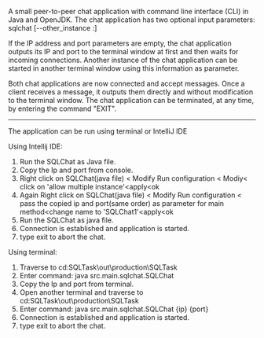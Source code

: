 A small peer-to-peer chat application with command line interface (CLI) in Java and OpenJDK. The chat application has two optional input parameters:
sqlchat [--other_instance <IP>:<Port>]

If the IP address and port parameters are empty, the chat application outputs its IP and port to the terminal window at first and then waits for incoming connections. Another instance of the chat application can be started in another terminal window using this information as parameter.

Both chat applications are now connected and accept messages. Once a client receives a message, it outputs them directly and without modification to the terminal window. The chat application can be terminated, at any time, by entering the command "EXIT".


****************************************************************************************************************
The application can be run using terminal or IntelliJ IDE

Using Intellij IDE:
1) Run the SQLChat as Java file.
2) Copy the Ip and port from console.
3) Right click on SQLChat(java file) < Modify Run configuration < Modiy< click on 'allow multiple instance'<apply<ok
4) Again  Right click on SQLChat(java file) < Modify Run configuration < pass the copied ip and port(same order) as parameter for main method<change name to 'SQLChat1'<apply<ok
5) Run the SQLChat as java file.
6) Connection is established and application is started.
7) type exit to abort the chat.

Using terminal:
1) Traverse to cd:SQLTask\out\production\SQLTask
2) Enter command: java src.main.sqlchat.SQLChat
3) Copy the Ip and port from terminal.
4) Open another terminal and traverse to cd:SQLTask\out\production\SQLTask
5)  Enter command: java src.main.sqlchat.SQLChat {ip} {port}
6) Connection is established and application is started.
7) type exit to abort the chat.


